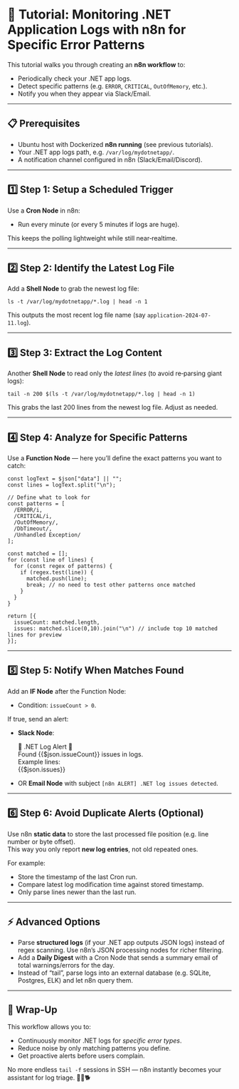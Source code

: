 # 📜 Tutorial: Monitoring .NET Application Logs with n8n for Specific Error Patterns

This tutorial walks you through creating an **n8n workflow** to:  
- Periodically check your .NET app logs.  
- Detect specific patterns (e.g. `ERROR`, `CRITICAL`, `OutOfMemory`, etc.).  
- Notify you when they appear via Slack/Email.

---

## 📋 Prerequisites

- Ubuntu host with Dockerized **n8n running** (see previous tutorials).  
- Your .NET app logs path, e.g. `/var/log/mydotnetapp/`.  
- A notification channel configured in n8n (Slack/Email/Discord).  

---

## 1️⃣ Step 1: Setup a Scheduled Trigger

Use a **Cron Node** in n8n:  
- Run every minute (or every 5 minutes if logs are huge).  

This keeps the polling lightweight while still near‑realtime.

---

## 2️⃣ Step 2: Identify the Latest Log File

Add a **Shell Node** to grab the newest log file:  

    ls -t /var/log/mydotnetapp/*.log | head -n 1

This outputs the most recent log file name (say `application-2024-07-11.log`).

---

## 3️⃣ Step 3: Extract the Log Content

Another **Shell Node** to read only the *latest lines* (to avoid re‑parsing giant logs):  

    tail -n 200 $(ls -t /var/log/mydotnetapp/*.log | head -n 1)

This grabs the last 200 lines from the newest log file. Adjust as needed.

---

## 4️⃣ Step 4: Analyze for Specific Patterns

Use a **Function Node** — here you’ll define the exact patterns you want to catch:

    const logText = $json["data"] || "";
    const lines = logText.split("\n");

    // Define what to look for
    const patterns = [
      /ERROR/i,
      /CRITICAL/i,
      /OutOfMemory/,
      /DbTimeout/,
      /Unhandled Exception/
    ];

    const matched = [];
    for (const line of lines) {
      for (const regex of patterns) {
        if (regex.test(line)) {
          matched.push(line);
          break; // no need to test other patterns once matched
        }
      }
    }

    return [{
      issueCount: matched.length,
      issues: matched.slice(0,10).join("\n") // include top 10 matched lines for preview
    }];

---

## 5️⃣ Step 5: Notify When Matches Found

Add an **IF Node** after the Function Node:  
- Condition: `issueCount > 0`.  

If true, send an alert:  

- **Slack Node**:  

    🚨 .NET Log Alert 🚨  
    Found {{$json.issueCount}} issues in logs.  
    Example lines:  
    {{$json.issues}}  

- OR **Email Node** with subject `[n8n ALERT] .NET log issues detected`.

---

## 6️⃣ Step 6: Avoid Duplicate Alerts (Optional)

Use n8n **static data** to store the last processed file position (e.g. line number or byte offset).  
This way you only report **new log entries**, not old repeated ones.  

For example:  
- Store the timestamp of the last Cron run.  
- Compare latest log modification time against stored timestamp.  
- Only parse lines newer than the last run.

---

## ⚡ Advanced Options

- Parse **structured logs** (if your .NET app outputs JSON logs) instead of regex scanning. Use n8n’s JSON processing nodes for richer filtering.  
- Add a **Daily Digest** with a Cron Node that sends a summary email of total warnings/errors for the day.  
- Instead of “tail”, parse logs into an external database (e.g. SQLite, Postgres, ELK) and let n8n query them.  

---

## 🎯 Wrap-Up

This workflow allows you to:  
- Continuously monitor .NET logs for *specific error types*.  
- Reduce noise by only matching patterns you define.  
- Get proactive alerts before users complain.  

No more endless `tail -f` sessions in SSH — n8n instantly becomes your assistant for log triage. 🧑‍💻🐕